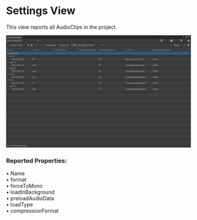 <a name="AudioClip"></a>
# Settings View
This view reports all AudioClips in the project.

<img src="images/audio-clip.png">

### Reported Properties: ###
•	Name <br>
•	format <br>
•	forceToMono <br>
•	loadInBackground <br>
•	preloadAudioData <br>
•	loadType <br>
•	compressionFormat